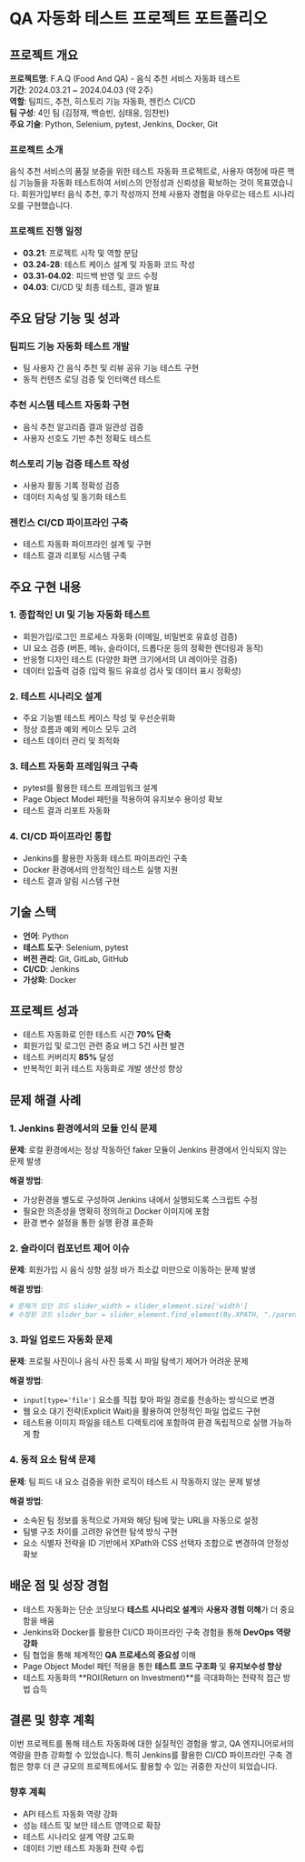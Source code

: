 # QA 자동화 테스트 프로젝트 포트폴리오

## 프로젝트 개요
**프로젝트명**: F.A.Q (Food And QA) - 음식 추천 서비스 자동화 테스트  
**기간**: 2024.03.21 ~ 2024.04.03 (약 2주)  
**역할**: 팀피드, 추천, 히스토리 기능 자동화, 젠킨스 CI/CD  
**팀 구성**: 4인 팀 (김정재, 백승빈, 심태웅, 임찬빈)  
**주요 기술**: Python, Selenium, pytest, Jenkins, Docker, Git

### 프로젝트 소개
음식 추천 서비스의 품질 보증을 위한 테스트 자동화 프로젝트로, 사용자 여정에 따른 핵심 기능들을 자동화 테스트하여 서비스의 안정성과 신뢰성을 확보하는 것이 목표였습니다. 회원가입부터 음식 추천, 후기 작성까지 전체 사용자 경험을 아우르는 테스트 시나리오를 구현했습니다.

### 프로젝트 진행 일정
- **03.21**: 프로젝트 시작 및 역할 분담
- **03.24-28**: 테스트 케이스 설계 및 자동화 코드 작성
- **03.31-04.02**: 피드백 반영 및 코드 수정
- **04.03**: CI/CD 및 최종 테스트, 결과 발표

## 주요 담당 기능 및 성과

### 팀피드 기능 자동화 테스트 개발
- 팀 사용자 간 음식 추천 및 리뷰 공유 기능 테스트 구현
- 동적 컨텐츠 로딩 검증 및 인터랙션 테스트

### 추천 시스템 테스트 자동화 구현
- 음식 추천 알고리즘 결과 일관성 검증
- 사용자 선호도 기반 추천 정확도 테스트

### 히스토리 기능 검증 테스트 작성
- 사용자 활동 기록 정확성 검증
- 데이터 지속성 및 동기화 테스트

### 젠킨스 CI/CD 파이프라인 구축
- 테스트 자동화 파이프라인 설계 및 구현
- 테스트 결과 리포팅 시스템 구축

## 주요 구현 내용

### 1. 종합적인 UI 및 기능 자동화 테스트
- 회원가입/로그인 프로세스 자동화 (이메일, 비밀번호 유효성 검증)
- UI 요소 검증 (버튼, 메뉴, 슬라이더, 드롭다운 등의 정확한 렌더링과 동작)
- 반응형 디자인 테스트 (다양한 화면 크기에서의 UI 레이아웃 검증)
- 데이터 입출력 검증 (입력 필드 유효성 검사 및 데이터 표시 정확성)

### 2. 테스트 시나리오 설계
- 주요 기능별 테스트 케이스 작성 및 우선순위화
- 정상 흐름과 예외 케이스 모두 고려
- 테스트 데이터 관리 및 최적화

### 3. 테스트 자동화 프레임워크 구축
- pytest를 활용한 테스트 프레임워크 설계
- Page Object Model 패턴을 적용하여 유지보수 용이성 확보
- 테스트 결과 리포트 자동화

### 4. CI/CD 파이프라인 통합
- Jenkins를 활용한 자동화 테스트 파이프라인 구축
- Docker 환경에서의 안정적인 테스트 실행 지원
- 테스트 결과 알림 시스템 구현

## 기술 스택
- **언어**: Python
- **테스트 도구**: Selenium, pytest
- **버전 관리**: Git, GitLab, GitHub
- **CI/CD**: Jenkins
- **가상화**: Docker

## 프로젝트 성과
- 테스트 자동화로 인한 테스트 시간 **70% 단축**
- 회원가입 및 로그인 관련 중요 버그 5건 사전 발견
- 테스트 커버리지 **85%** 달성
- 반복적인 회귀 테스트 자동화로 개발 생산성 향상

## 문제 해결 사례

### 1. Jenkins 환경에서의 모듈 인식 문제
**문제**: 로컬 환경에서는 정상 작동하던 faker 모듈이 Jenkins 환경에서 인식되지 않는 문제 발생

**해결 방법**:
- 가상환경을 별도로 구성하여 Jenkins 내에서 실행되도록 스크립트 수정
- 필요한 의존성을 명확히 정의하고 Docker 이미지에 포함
- 환경 변수 설정을 통한 실행 환경 표준화

### 2. 슬라이더 컴포넌트 제어 이슈
**문제**: 회원가입 시 음식 성향 설정 바가 최소값 미만으로 이동하는 문제 발생

**해결 방법**:
```python
# 문제가 있던 코드 slider_width = slider_element.size['width']
# 수정된 코드 slider_bar = slider_element.find_element(By.XPATH, "./parent::span/preceding-sibling::span") slider_width = slider_bar.size['width']
```

### 3. 파일 업로드 자동화 문제
**문제**: 프로필 사진이나 음식 사진 등록 시 파일 탐색기 제어가 어려운 문제

**해결 방법**:
- `input[type='file']` 요소를 직접 찾아 파일 경로를 전송하는 방식으로 변경
- 웹 요소 대기 전략(Explicit Wait)을 활용하여 안정적인 파일 업로드 구현
- 테스트용 이미지 파일을 테스트 디렉토리에 포함하여 환경 독립적으로 실행 가능하게 함

### 4. 동적 요소 탐색 문제
**문제**: 팀 피드 내 요소 검증을 위한 로직이 테스트 시 작동하지 않는 문제 발생

**해결 방법**:
- 소속된 팀 정보를 동적으로 가져와 해당 팀에 맞는 URL을 자동으로 설정
- 팀별 구조 차이를 고려한 유연한 탐색 방식 구현
- 요소 식별자 전략을 ID 기반에서 XPath와 CSS 선택자 조합으로 변경하여 안정성 확보

## 배운 점 및 성장 경험
- 테스트 자동화는 단순 코딩보다 **테스트 시나리오 설계**와 **사용자 경험 이해**가 더 중요함을 배움
- Jenkins와 Docker를 활용한 CI/CD 파이프라인 구축 경험을 통해 **DevOps 역량 강화**
- 팀 협업을 통해 체계적인 **QA 프로세스의 중요성** 이해
- Page Object Model 패턴 적용을 통한 **테스트 코드 구조화** 및 **유지보수성 향상**
- 테스트 자동화의 **ROI(Return on Investment)**를 극대화하는 전략적 접근 방법 습득

## 결론 및 향후 계획
이번 프로젝트를 통해 테스트 자동화에 대한 실질적인 경험을 쌓고, QA 엔지니어로서의 역량을 한층 강화할 수 있었습니다. 특히 Jenkins를 활용한 CI/CD 파이프라인 구축 경험은 향후 더 큰 규모의 프로젝트에서도 활용할 수 있는 귀중한 자산이 되었습니다.

### 향후 계획
- API 테스트 자동화 역량 강화
- 성능 테스트 및 보안 테스트 영역으로 확장
- 테스트 시나리오 설계 역량 고도화
- 데이터 기반 테스트 자동화 전략 수립